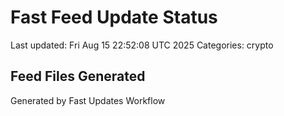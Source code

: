 # Fast Feed Update Status
Last updated: Fri Aug 15 22:52:08 UTC 2025
Categories: crypto

## Feed Files Generated

Generated by Fast Updates Workflow
